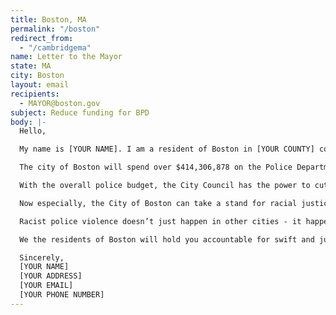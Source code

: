 ```yaml
---
title: Boston, MA
permalink: "/boston"
redirect_from:
  - "/cambridgema"
name: Letter to the Mayor
state: MA
city: Boston
layout: email
recipients:
  - MAYOR@boston.gov
subject: Reduce funding for BPD
body: |-
  Hello,

  My name is [YOUR NAME]. I am a resident of Boston in [YOUR COUNTY] county and I am writing today to demand that Mayor Walsh take specific measures to reduce funding for police in the city of Boston. We are calling on the Mayor to take a serious look at the number of funds being designated towards criminalization and surveillance. The Mayor has a responsibility to address the city’s lack of investment in predominantly Black and Brown community as he considers this funding.

  The city of Boston will spend over $414,306,878 on the Police Department this year, as you well know. By contrast, fair housing and equity receives only $318,366. This is an abomination. Budgets for Immigrant services, disability services, and youth and family services also pale in comparison to this excessive budget.

  With the overall police budget, the City Council has the power to cut line items in the City budget. The police budget and overtime budget should be cut, with funds reinvested in Black and POC communities including $15 million this year for youth jobs. The Mayor must show strength in his role as a leader of the Council and take a stand for defunding the BPD.

  Now especially, the City of Boston can take a stand for racial justice by significantly defunding policing and investing in Black and Brown communities - starting with cutting the least transparent and most harmful parts of the BPD budget.

  Racist police violence doesn’t just happen in other cities - it happens here in Boston too. The City Council must stop investing in targeted criminalization and surveillance, and fund what Black and Brown communities need to be safe and healthy: COVID19 relief, housing, healthcare, treatment, healing, cooperative businesses, community centers, community-led organizations and projects. Our community has a long history of racist policy in housing and school segregation. These issues must become financial priorities so we can heal from our history.

  We the residents of Boston will hold you accountable for swift and just action, Mayor Walsh.

  Sincerely,
  [YOUR NAME]
  [YOUR ADDRESS]
  [YOUR EMAIL]
  [YOUR PHONE NUMBER]
---
```

